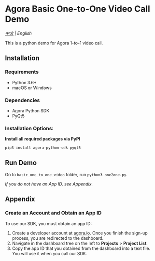 # Agora Basic One-to-One Video Call Demo

*[中文](Readme.zh.md) | English*

This is a python demo for Agora 1-to-1 video call.



## Installation

### Requirements

- Python 3.6+
- macOS or Windows

### Dependencies

- Agora Python SDK
- PyQt5

### Installation Options:

**Install all required packages via PyPI**

```bash
pip3 install agora-python-sdk pyqt5
```

## Run Demo

Go to `basic_one_to_one_video` folder, run `python3 one2one.py`.

*If you do not have an App ID, see Appendix.*



## Appendix

### Create an Account and Obtain an App ID

To use our SDK, you must obtain an app ID: 

1. Create a developer account at [agora.io](https://dashboard.agora.io/signin/). Once you finish the sign-up process, you are redirected to the dashboard.
2. Navigate in the dashboard tree on the left to **Projects** > **Project List**.
3. Copy the app ID that you obtained from the dashboard into a text file. You will use it when you call our SDK.